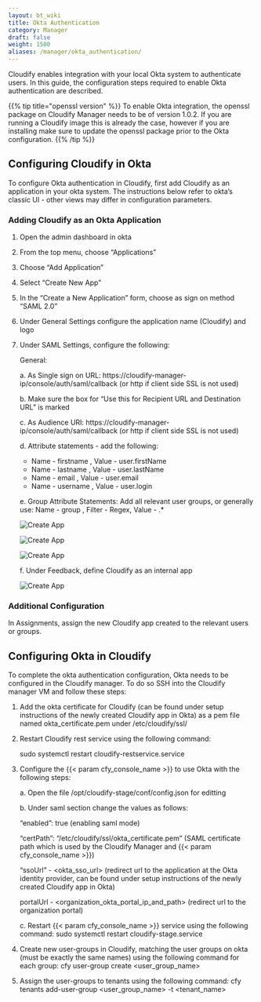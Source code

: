 ```yaml
---
layout: bt_wiki
title: Okta Authentication
category: Manager
draft: false
weight: 1500
aliases: /manager/okta_authentication/
---
```


Cloudify enables integration with your local Okta system to authenticate users. In this guide, the configuration steps required to enable Okta authentication are described.

{{% tip title="openssl version" %}}
To enable Okta integration, the openssl package on Cloudify Manager needs to be of version 1.0.2. If you are running a Cloudify image this is already the case, however if you are installing make sure to update the openssl package prior to the Okta configuration.
{{% /tip %}}

## Configuring Cloudify in Okta 
To configure Okta authentication in Cloudify, first add Cloudify as an application in your okta system. The instructions below refer to okta’s classic UI - other views may differ in configuration parameters.

### Adding Cloudify as an Okta Application
1. Open the admin dashboard in okta
2. From the top menu, choose “Applications”
3. Choose “Add Application”
4. Select “Create New App”
5. In the “Create a New Application” form, choose as sign on method “SAML 2.0”
6. Under General Settings configure the application name (Cloudify) and logo
7. Under SAML Settings, configure the following:

    General:
    
    a. As Single sign on URL: https://cloudify-manager-ip/console/auth/saml/callback (or http if client side SSL is not used)
    
    b. Make sure the box for “Use this for Recipient URL and Destination URL” is marked
    
    c. As Audience URI: https://cloudify-manager-ip/console/auth/saml/callback (or http if client side SSL is not used)
    
    d. Attribute statements - add the following:
    
    * Name - firstname , Value - user.firstName
    * Name - lastname , Value - user.lastName
    * Name - email , Value - user.email
    * Name - username , Value - user.login
    
    e. Group Attribute Statements:
    Add all relevant user groups, or generally use:
    Name - group , Filter - Regex, Value - .*
    
    ![Create App]( /images/okta/okta1.png )

    ![Create App]( /images/okta/okta2.png )

    ![Create App]( /images/okta/okta3.png )
    
    f. Under Feedback, define Cloudify as an internal app
    
    ![Create App]( /images/okta/okta4.png )

### Additional Configuration
In Assignments, assign the new Cloudify app created to the relevant users or groups.

## Configuring Okta in Cloudify
To complete the okta authentication configuration, Okta needs to be configured in the Cloudify manager. 
To do so SSH into the Cloudify manager VM and follow these steps:

1. Add the okta certificate for Cloudify (can be found under setup instructions of the newly created Cloudify app in Okta) as a pem file named okta_certificate.pem under /etc/cloudify/ssl/ 

2. Restart Cloudify rest service using the following command:

	sudo systemctl restart cloudify-restservice.service
3. Configure the {{< param cfy_console_name >}} to use Okta with the following steps:

    a. Open the file /opt/cloudify-stage/conf/config.json for editting
    
    b. Under saml section change the values as follows:
    
    “enabled”: true (enabling saml mode)
    
    “certPath”: “/etc/cloudify/ssl/okta_certificate.pem” (SAML certificate path which is used by the Cloudify Manager and {{< param cfy_console_name >}})
    
    “ssoUrl” - <okta_sso_url> (redirect url to the application at the Okta identity provider, can be found under setup instructions of the newly created Cloudify app in Okta)
    
    portalUrl - <organization_okta_portal_ip_and_path> (redirect url to the organization portal)
    
    c. Restart {{< param cfy_console_name >}} service using the following command:
    sudo systemctl restart cloudify-stage.service
    
4. Create new user-groups in Cloudify, matching the user groups on okta (must be exactly the same names) using the following command for each group:
	cfy user-group create <user_group_name>
5. Assign the user-groups to tenants using the following command:
	cfy tenants add-user-group <user_group_name> -t <tenant_name>

